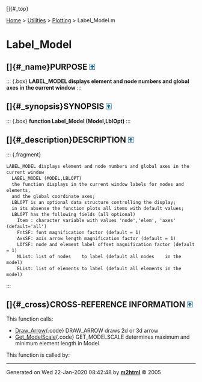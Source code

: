 []{#_top}

<div>

[Home](../../FEDEASLab.html) \> [Utilities](../FEDEASLab.html) \>
[Plotting](FEDEASLab.html) \> Label_Model.m

</div>

# Label_Model

## []{#_name}PURPOSE [![\^](../../up.png)](#_top)

::: {.box}
**LABEL_MODEL displays element and node numbers and global axes in the
current window**
:::

## []{#_synopsis}SYNOPSIS [![\^](../../up.png)](#_top)

::: {.box}
**function Label_Model (Model,LblOpt)**
:::

## []{#_description}DESCRIPTION [![\^](../../up.png)](#_top)

::: {.fragment}
``` {.comment}
LABEL_MODEL displays element and node numbers and global axes in the current window   
  LABEL_MODEL (MODEL,LBLOPT)
  the function displays in the current window labels for nodes and elements,
  and the global coordinate axes;
  LBLOPT is an optional data structure controlling the display;
  in its absense the function plots all items with default values;
  LBLOPT has the following fields (all optional)
    Item : character variable with values 'node','elem', 'axes' (default='all')
    FntSF: font magnification factor (default = 1)
    AxsSF: axis arrow length magnification factor (default = 1)
    LOfSF: node and element label offset magnification factor (default = 1)
    NList: list of nodes    to label (default all nodes    in the model)
    EList: list of elements to label (default all elements in the model)
```
:::

## []{#_cross}CROSS-REFERENCE INFORMATION [![\^](../../up.png)](#_top)

This function calls:

-   [Draw_Arrow](Draw_Arrow.html "function varargout = Draw_Arrow (Astr,Aend,Aln,PlotOpt)"){.code}
    DRAW_ARROW draws 2d or 3d arrow
-   [Get_ModelScale](Get_ModelScale.html "function [ModSc,maxL,minL] = Get_ModelScale (Model,Ratio)"){.code}
    GET_MODELSCALE determines maximum and minimum element length in
    Model

This function is called by:

------------------------------------------------------------------------

Generated on Wed 22-Jan-2020 08:42:48 by
**[m2html](http://www.artefact.tk/software/matlab/m2html/ "Matlab Documentation in HTML")**
© 2005
